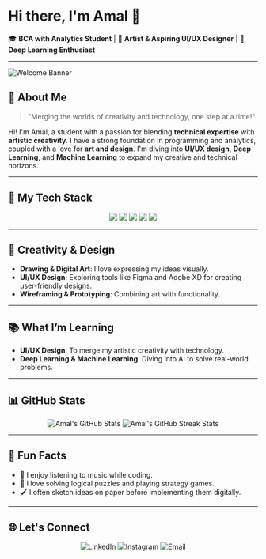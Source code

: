 # Hi there, I'm Amal 👋

🎓 **BCA with Analytics Student** | 🎨 **Artist & Aspiring UI/UX Designer** | 🤖 **Deep Learning Enthusiast**

---

![Welcome Banner](https://media.giphy.com/media/l0MYzy5Jw0b8l4QmU/giphy.gif)

## 🌟 About Me
> "Merging the worlds of creativity and technology, one step at a time!"

Hi! I'm Amal, a student with a passion for blending **technical expertise** with **artistic creativity**. I have a strong foundation in programming and analytics, coupled with a love for **art and design**. I'm diving into **UI/UX design**, **Deep Learning**, and **Machine Learning** to expand my creative and technical horizons.

---

## 🚀 My Tech Stack
<p align="center">
  <img src="https://img.shields.io/badge/-C-A8B9CC?style=for-the-badge&logo=c&logoColor=white" />
  <img src="https://img.shields.io/badge/-Java-007396?style=for-the-badge&logo=java&logoColor=white" />
  <img src="https://img.shields.io/badge/-VB.NET-512BD4?style=for-the-badge&logo=dot-net&logoColor=white" />
  <img src="https://img.shields.io/badge/-SQL-CC2927?style=for-the-badge&logo=microsoft-sql-server&logoColor=white" />
  <img src="https://img.shields.io/badge/-Python-3776AB?style=for-the-badge&logo=python&logoColor=white" />
</p>

---

## 🎨 Creativity & Design
- **Drawing & Digital Art**: I love expressing my ideas visually.
- **UI/UX Design**: Exploring tools like Figma and Adobe XD for creating user-friendly designs.
- **Wireframing & Prototyping**: Combining art with functionality.

---

## 📚 What I’m Learning
- **UI/UX Design**: To merge my artistic creativity with technology.
- **Deep Learning & Machine Learning**: Diving into AI to solve real-world problems.

---


## 📊 GitHub Stats
<p align="center">
  <img src="https://github-readme-stats.vercel.app/api?username=amal-k-a&show_icons=true&theme=radical" alt="Amal's GitHub Stats" />
  <img src="https://github-readme-streak-stats.herokuapp.com/?user=amal-k-a&theme=radical" alt="Amal's GitHub Streak Stats" />
</p>

---

## 🎨 Fun Facts
- 🎵 I enjoy listening to music while coding.
- 🎲 I love solving logical puzzles and playing strategy games.
- 🖌️ I often sketch ideas on paper before implementing them digitally.

---

## 🌐 Let's Connect
<p align="center">
  <a href="https://linkedin.com/in/amalk"><img src="https://img.shields.io/badge/-LinkedIn-blue?style=for-the-badge&logo=linkedin" alt="LinkedIn"></a>
  <a href="https://instagram.com/agztn_"><img src="https://img.shields.io/badge/-Instagram-E4405F?style=for-the-badge&logo=instagram&logoColor=white" alt="Instagram"></a>
  <a href="mailto:amalka927@gmail.com"><img src="https://img.shields.io/badge/-Email-D14836?style=for-the-badge&logo=gmail&logoColor=white" alt="Email"></a>
</p>
